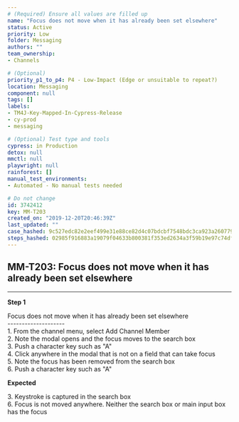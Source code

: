 ```yaml
---
# (Required) Ensure all values are filled up
name: "Focus does not move when it has already been set elsewhere"
status: Active
priority: Low
folder: Messaging
authors: ""
team_ownership: 
- Channels

# (Optional)
priority_p1_to_p4: P4 - Low-Impact (Edge or unsuitable to repeat?)
location: Messaging
component: null
tags: []
labels: 
- TM4J-Key-Mapped-In-Cypress-Release
- cy-prod
- messaging

# (Optional) Test type and tools
cypress: in Production
detox: null
mmctl: null
playwright: null
rainforest: []
manual_test_environments: 
- Automated - No manual tests needed

# Do not change
id: 3742412
key: MM-T203
created_on: "2019-12-20T20:46:39Z"
last_updated: ""
case_hashed: 9c527edc82e2eef499e31e88ce82d4c07bdcbf7548bdc3ca923a2607791d8ab7346198bf6053b261ad4d67b8521db10d
steps_hashed: 02985f916883a19079f04633b800381f353ed2634a3f59b19e97c74dfb59e7c8cb1e77c523411a31d3a6dd6d4573d6fe
---
```


<!-- (Auto-generated) Based on frontmatter's "key" and "name" -->

## MM-T203: Focus does not move when it has already been set elsewhere

---

**Step 1**

Focus does not move when it has already been set elsewhere\
\--------------------\
1\. From the channel menu, select Add Channel Member\
2\. Note the modal opens and the focus moves to the search box\
3\. Push a character key such as "A"\
4\. Click anywhere in the modal that is not on a field that can take focus\
5\. Note the focus has been removed from the search box\
6\. Push a character key such as "A"

**Expected**

3\. Keystroke is captured in the search box\
6\. Focus is not moved anywhere. Neither the search box or main input box has the focus
